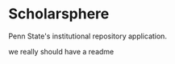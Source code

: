 # Scholarsphere

Penn State's institutional repository application.

we really should have a readme

